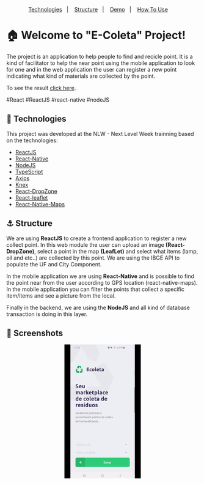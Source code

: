 <p align="center">  
  <a href="#rocket-technologies">Technologies</a>&nbsp;&nbsp;&nbsp;|&nbsp;&nbsp;&nbsp;  
  <a href="#anchor-structure">Structure</a>&nbsp;&nbsp;&nbsp;|&nbsp;&nbsp;&nbsp;  
  <a href="#movie_camera-screenshots">Demo</a>&nbsp;&nbsp;&nbsp;|&nbsp;&nbsp;&nbsp;
  <a href="#information_source-how-to-use">How To Use</a>&nbsp;&nbsp;&nbsp;&nbsp;&nbsp;&nbsp;
</p>

# :house: Welcome to "E-Coleta" Project!

The project is an application to help people to find and recicle point. It is a kind of facilitator to help the near point using the mobile application to look for one and in the web application the user can register a new point indicating what kind of materials are collected by the point.

To see the result [click here](https://google.com/).

#React #ReactJS #react-native #nodeJS

## :rocket: Technologies

This project was developed at the NLW - Next Level Week trainning based on the technologies:

- [ReactJS](https://reactjs.org/)
- [React-Native](https://reactnative.dev/)
- [NodeJS](https://nodejs.org/en/)
- [TypeScript](https://www.typescriptlang.org/)
- [Axios](https://www.npmjs.com/package/axios)
- [Knex](http://knexjs.org/)
- [React-DropZone](https://react-dropzone.js.org/)
- [React-leaflet](https://leafletjs.com/examples.html)
- [React-Native-Maps](https://www.npmjs.com/package/react-native-maps)

## :anchor: Structure

We are using **ReactJS** to create a frontend application to register a new collect point. In this web module the user can upload an image **(React-DropZone)**, select a point in the map **(LeafLet)** and select what items (lamp, oil and etc..) are collected by this point. We are using the IBGE API to populate the UF and City Component.

In the mobile application we are using **React-Native** and is possible to find the point near from the user according to GPS location (react-native-maps). In the mobile application you can filter the points that collect a specific item/items and see a picture from the local.

Finally in the backend, we are using the **NodeJS** and all kind of database transaction is doing in this layer.

## :movie_camera: Screenshots
  
<p align="center">
  <img src="demo-resize.gif" alt="animated" />
</p>
